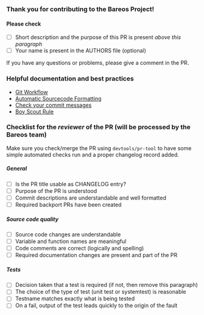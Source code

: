 ### Thank you for contributing to the Bareos Project!

#### Please check

- [ ] Short description and the purpose of this PR is present _above this paragraph_
- [ ] Your name is present in the AUTHORS file (optional)

If you have any questions or problems, please give a comment in the PR.

### Helpful documentation and best practices

- [Git Workflow](https://docs.bareos.org/DeveloperGuide/gitworkflow.html)
- [Automatic Sourcecode Formatting](https://docs.bareos.org/DeveloperGuide/generaldevel.html#automatic-sourcecode-formatting)
- [Check your commit messages](https://docs.bareos.org/DeveloperGuide/gitworkflow.html#commits)
- [Boy Scout Rule](https://docs.bareos.org/DeveloperGuide/generaldevel.html#boy-scout-rule)

### Checklist for the _reviewer_ of the PR (will be processed by the Bareos team)
Make sure you check/merge the PR using `devtools/pr-tool` to have some simple automated checks run and a proper changelog record added.

##### General
- [ ] Is the PR title usable as CHANGELOG entry?
- [ ] Purpose of the PR is understood
- [ ] Commit descriptions are understandable and well formatted
- [ ] Required backport PRs have been created

##### Source code quality
- [ ] Source code changes are understandable
- [ ] Variable and function names are meaningful
- [ ] Code comments are correct (logically and spelling)
- [ ] Required documentation changes are present and part of the PR

##### Tests
- [ ] Decision taken that a test is required (if not, then remove this paragraph)
- [ ] The choice of the type of test (unit test or systemtest) is reasonable
- [ ] Testname matches exactly what is being tested
- [ ] On a fail, output of the test leads quickly to the origin of the fault
